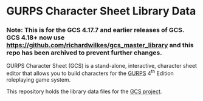 # GURPS Character Sheet Library Data

### Note: This is for the GCS 4.17.7 and earlier releases of GCS. GCS 4.18+ now use https://github.com/richardwilkes/gcs_master_library and this repo has been archived to prevent further changes.

GURPS Character Sheet (GCS) is a stand-alone, interactive, character sheet editor that allows you to
build characters for the [GURPS](http://www.sjgames.com/gurps) 4<sup>th</sup> Edition roleplaying
game system.

This repository holds the library data files for the [GCS project](https://github.com/richardwilkes/gcs).

